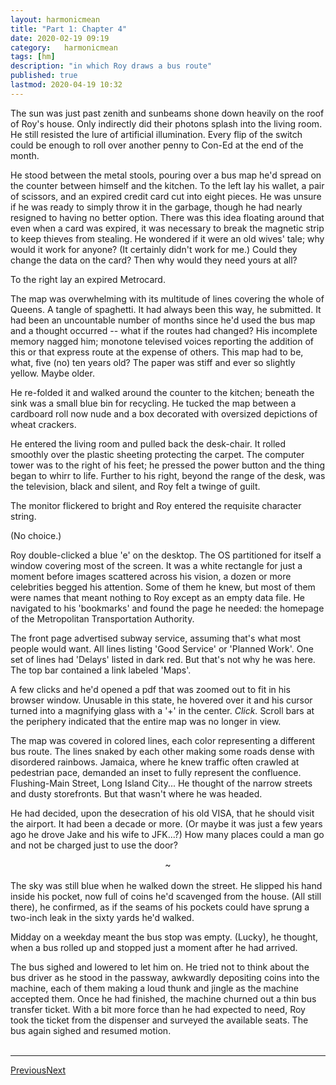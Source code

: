 ```yaml
---
layout:	harmonicmean
title: "Part 1: Chapter 4"
date: 2020-02-19 09:19
category:	harmonicmean
tags: [hm]
description: "in which Roy draws a bus route"
published: true
lastmod: 2020-04-19 10:32
---
```

[//]: # (4/19/20  -I changed the filename structure to try to aid readability.)

The sun was just past zenith and sunbeams shone down heavily on the roof of Roy's house. Only indirectly did their photons splash into the living room. He still resisted the lure of artificial illumination. Every flip of the switch could be enough to roll over another penny to Con-Ed at the end of the month. 

He stood between the metal stools, pouring over a bus map he'd spread on the counter between himself and the kitchen. To the left lay his wallet, a pair of scissors, and an expired credit card cut into eight pieces. He was unsure if he was ready to simply throw it in the garbage, though he had nearly resigned to having no better option. There was this idea floating around that even when a card was expired, it was necessary to break the magnetic strip to keep thieves from stealing. He wondered if it were an old wives' tale; why would it work for anyone? (It certainly didn't work for me.) Could they change the data on the card? Then why would they need yours at all? 

To the right lay an expired Metrocard.

The map was overwhelming with its multitude of lines covering the whole of Queens. A tangle of spaghetti. It had always been this way, he submitted. It had been an uncountable number of months since he'd used the bus map and a thought occurred -- what if the routes had changed? His incomplete memory nagged him; monotone televised voices reporting the addition of this or that express route at the expense of others. This map had to be, what, five (no) ten years old? The paper was stiff and ever so slightly yellow. Maybe older.

He re-folded it and walked around the counter to the kitchen; beneath the sink was a small blue bin for recycling. He tucked the map between a cardboard roll now nude and a box decorated with oversized depictions of wheat crackers.

He entered the living room and pulled back the desk-chair. It rolled smoothly over the plastic sheeting protecting the carpet. The computer tower was to the right of his feet; he pressed the power button and the thing began to whirr to life. Further to his right, beyond the range of the desk, was the television, black and silent, and Roy felt a twinge of guilt.

The monitor flickered to bright and Roy entered the requisite character string.

(No choice.)

Roy double-clicked a blue 'e' on the desktop. The OS partitioned for itself a window covering most of the screen. It was a white rectangle for just a moment before images scattered across his vision, a dozen or more celebrities begged his attention. Some of them he knew, but most of them were names that meant nothing to Roy except as an empty data file. He navigated to his 'bookmarks' and found the page he needed: the homepage of the Metropolitan Transportation Authority.

The front page advertised subway service, assuming that's what most people would want. All lines listing 'Good Service' or 'Planned Work'. One set of lines had 'Delays' listed in dark red. But that's not why he was here. The top bar contained a link labeled 'Maps'.

A few clicks and he'd opened a pdf that was zoomed out to fit in his browser window. Unusable in this state, he hovered over it and his cursor turned into a magnifying glass with a '+' in the center. _Click._ Scroll bars at the periphery indicated that the entire map was no longer in view.

The map was covered in colored lines, each color representing a different bus route. The lines snaked by each other making some roads dense with disordered rainbows. Jamaica, where he knew traffic often crawled at pedestrian pace, demanded an inset to fully represent the confluence. Flushing-Main Street, Long Island City... He thought of the narrow streets and dusty storefronts. But that wasn't where he was headed.

He had decided, upon the desecration of his old VISA, that he should visit the airport. It had been a decade or more. (Or maybe it was just a few years ago he drove Jake and his wife to JFK...?) How many places could a man go and not be charged just to use the door?

<center>~</center><br/>
The sky was still blue when he walked down the street. He slipped his hand inside his pocket, now full of coins he'd scavenged from the house. (All still there), he confirmed, as if the seams of his pockets could have sprung a two-inch leak in the sixty yards he'd walked. 

Midday on a weekday meant the bus stop was empty. (Lucky), he thought, when a bus rolled up and stopped just a moment after he had arrived.

The bus sighed and lowered to let him on. He tried not to think about the bus driver as he stood in the passway, awkwardly depositing coins into the machine, each of them making a loud thunk and jingle as the machine accepted them. Once he had finished, the machine churned out a thin bus transfer ticket. With a bit more force than he had expected to need, Roy took the ticket from the dispenser and surveyed the available seats. The bus again sighed and resumed motion.
<br/><br/>

***

<span class="hm-nav-prev"><a href="{{ 'pt1ch3' | prepend: site.baseurl }}">Previous</a></span><span class="hm-nav-next"><a href="{{ 'pt1ch5' | prepend: site.baseurl }}">Next</a></span>
